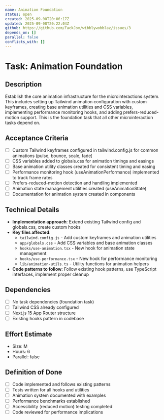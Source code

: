 ```yaml
---
name: Animation Foundation
status: open
created: 2025-09-08T20:06:17Z
updated: 2025-09-08T20:22:04Z
github: https://github.com/FackJox/wibblywobblaz/issues/3
depends_on: []
parallel: false
conflicts_with: []
---
```


# Task: Animation Foundation

## Description
Establish the core animation infrastructure for the microinteractions system. This includes setting up Tailwind animation configuration with custom keyframes, creating base animation utilities and CSS variables, implementing performance monitoring hooks, and adding prefers-reduced-motion support. This is the foundation task that all other microinteraction tasks depend on.

## Acceptance Criteria
- [ ] Custom Tailwind keyframes configured in tailwind.config.js for common animations (pulse, bounce, scale, fade)
- [ ] CSS variables added to globals.css for animation timings and easings
- [ ] Base animation utility classes created for consistent timing and easing
- [ ] Performance monitoring hook (useAnimationPerformance) implemented to track frame rates
- [ ] Prefers-reduced-motion detection and handling implemented
- [ ] Animation state management utilities created (useAnimationState)
- [ ] Documentation for animation system created in components

## Technical Details
- **Implementation approach**: Extend existing Tailwind config and globals.css, create custom hooks
- **Key files affected**: 
  - `tailwind.config.js` - Add custom keyframes and animation utilities
  - `app/globals.css` - Add CSS variables and base animation classes
  - `hooks/use-animation.tsx` - New hook for animation state management
  - `hooks/use-performance.tsx` - New hook for performance monitoring
  - `lib/animation-utils.ts` - Utility functions for animation helpers
- **Code patterns to follow**: Follow existing hook patterns, use TypeScript interfaces, implement proper cleanup

## Dependencies
- [ ] No task dependencies (foundation task)
- [ ] Tailwind CSS already configured
- [ ] Next.js 15 App Router structure
- [ ] Existing hooks pattern in codebase

## Effort Estimate
- Size: M
- Hours: 6
- Parallel: false

## Definition of Done
- [ ] Code implemented and follows existing patterns
- [ ] Tests written for all hooks and utilities
- [ ] Animation system documented with examples
- [ ] Performance benchmarks established
- [ ] Accessibility (reduced motion) testing completed
- [ ] Code reviewed for performance implications
